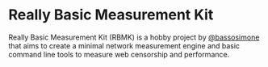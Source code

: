 # Really Basic Measurement Kit

Really Basic Measurement Kit (RBMK) is a hobby project by
[@bassosimone](https://github.com/bassosimone) that aims to
create a minimal network measurement engine and basic
command line tools to measure web censorship and performance.

